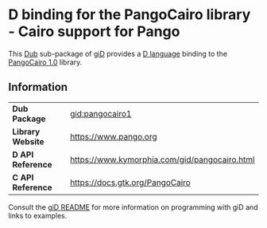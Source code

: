 # D binding for the PangoCairo library - Cairo support for Pango

This [Dub](https://dub.pm/) sub-package of [giD](https://gid.dub.pm) provides a [D language](https://www.dlang.org) binding to the [PangoCairo 1.0](https://www.pango.org) library.

## Information

|     |     |
| --- | --- |
| **Dub Package**          | [gid:pangocairo1](https://code.dlang.org/packages/gid%3Apangocairo1)             |
| **Library Website**      | https://www.pango.org                                                            |
| **D API Reference**      | https://www.kymorphia.com/gid/pangocairo.html                                    |
| **C API Reference**      | https://docs.gtk.org/PangoCairo                                                  |

Consult the [giD README](https://github.com/Kymorphia/gid) for more information on programming with giD and links to examples.
